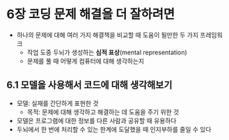 # 6장 코딩 문제 해결을 더 잘하려면
- 하나의 문제에 대해 여러 가지 해결책을 비교할 때 도움이 될만한 두 가지 프레임워크
  - 작업 도중 두뇌가 생성하는 **심적 표상**(mental representation)
  - 문제를 풀 때 어떻게 컴퓨터에 대해 생각하는지

## 6.1 모델을 사용해서 코드에 대해 생각해보기
- 모델: 실재를 간단하게 표현한 것
  - 목적: 문제에 대해 생각하고 해결하는 데 도움을 주기 위한 것
- 모델은 프로그램에 대한 정보를 다른 사람과 공유할 때 유용하다
- 두뇌에서 한 번에 처리할 수 있는 한계에 도달했을 때 인지부하를 줄일 수 있다
